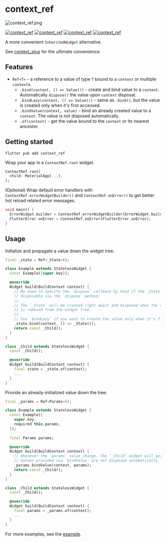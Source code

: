 # context_ref

![context_ref.png](https://github.com/s0nerik/context_plus/raw/main/doc/context_ref.png)

[![context_ref](https://img.shields.io/pub/v/context_ref)](https://pub.dev/packages/context_ref)
[![context_ref](https://img.shields.io/pub/likes/context_ref)](https://pub.dev/packages/context_ref)
[![context_ref](https://img.shields.io/pub/points/context_ref)](https://pub.dev/packages/context_ref)
[![context_ref](https://img.shields.io/pub/popularity/context_ref)](https://pub.dev/packages/context_ref)

A more convenient `InheritedWidget` alternative.

See [context_plus](https://pub.dev/packages/context_plus) for the ultimate convenience.

## Features

- `Ref<T>` - a reference to a value of type `T` bound to a `context` or multiple `context`s.
  - `.bind(context, () => Value())` - create and bind value to a `context`. Automatically `dispose()` the value upon `context` disposal.
  - `.bindLazy(context, () => Value())` - same as `.bind()`, but the value is created only when it's first accessed.
  - `.bindValue(context, value)` - bind an already created value to a `context`. The value is not disposed automatically.
  - `.of(context)` - get the value bound to the `context` or its nearest ancestor.

## Getting started

```shell
flutter pub add context_ref
```

Wrap your app in a `ContextRef.root` widget.
```dart
ContextRef.root(
  child: MaterialApp(...),
);
```

(Optional) Wrap default error handlers with `ContextRef.errorWidgetBuilder()` and `ContextRef.onError()` to get better hot reload related error messages.
```dart
void main() {
  ErrorWidget.builder = ContextRef.errorWidgetBuilder(ErrorWidget.builder);
  FlutterError.onError = ContextRef.onError(FlutterError.onError);
}
```

## Usage

Initialize and propagate a value down the widget tree:

```dart
final _state = Ref<_State>();

class Example extends StatelessWidget {
  const Example({super.key});

  @override
  Widget build(BuildContext context) {
    // No need to specify the `dispose` callback by hand if the _State is
    // disposable via the `dispose` method.
    // 
    // The `_State` will be created right await and disposed when the widget
    // is removed from the widget tree.
    //
    // Use `bindLazy` if you want to create the value only when it's first accessed.
    _state.bind(context, () => _State());
    return const _Child();
  }
}

class _Child extends StatelessWidget {
  const _Child();

  @override
  Widget build(BuildContext context) {
    final state = _state.of(context);
    ...
  }
}
```

Provide an already-initialized value down the tree:

```dart
final _params = Ref<Params>();

class Example extends StatelessWidget {
  const Example({
    super.key,
    required this.params,
  });
  
  final Params params;

  @override
  Widget build(BuildContext context) {
    // Whenever the `params` value change, the `_Child` widget will get rebuilt.
    // Values provided via `bindValue` are not disposed automatically.
    _params.bindValue(context, params);
    return const _Child();
  }
}

class _Child extends StatelessWidget {
  const _Child();

  @override
  Widget build(BuildContext context) {
    final params = _params.of(context);
    ...
  }
}
```

For more examples, see the [example](https://github.com/s0nerik/context_plus/raw/main/example).
